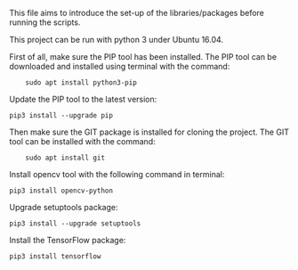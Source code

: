 This file aims to introduce the set-up of the libraries/packages before running the scripts.

This project can be run with python 3 under Ubuntu 16.04.

First of all, make sure the PIP tool has been installed. 
    The PIP tool can be downloaded and installed using terminal with the command:

        sudo apt install python3-pip

Update the PIP tool to the latest version:

    pip3 install --upgrade pip

Then make sure the GIT package is installed for cloning the project. 
    The GIT tool can be installed with the command:

        sudo apt install git

Install opencv tool with the following command in terminal:

    pip3 install opencv-python

Upgrade setuptools package:

    pip3 install --upgrade setuptools

Install the TensorFlow package:

    pip3 install tensorflow